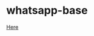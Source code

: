 # whatsapp-base

[Here](https://heroku.com/deploy?template=https://github.com/edm-official/whatsapp-base)
